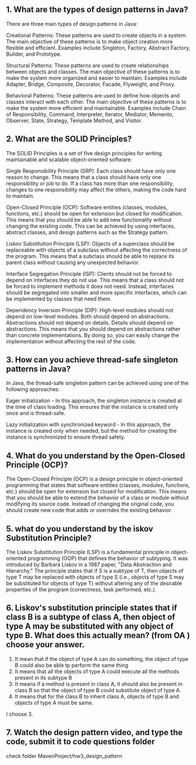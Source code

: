 ## 1.  What are the types of design patterns in Java?
There are three main types of design patterns in Java:

Creational Patterns: These patterns are used to create objects in a system. The main objective of these patterns is to make object creation more flexible and efficient. Examples include Singleton, Factory, Abstract Factory, Builder, and Prototype.

Structural Patterns: These patterns are used to create relationships between objects and classes. The main objective of these patterns is to make the system more organized and easier to maintain. Examples include Adapter, Bridge, Composite, Decorator, Facade, Flyweight, and Proxy.

Behavioral Patterns: These patterns are used to define how objects and classes interact with each other. The main objective of these patterns is to make the system more efficient and maintainable. Examples include Chain of Responsibility, Command, Interpreter, Iterator, Mediator, Memento, Observer, State, Strategy, Template Method, and Visitor.

## 2.  What are the SOLID Principles?
The SOLID Principles is a set of five design principles for writing maintainable and scalable object-oriented software:

Single Responsibility Principle (SRP): Each class should have only one reason to change. This means that a class should have only one responsibility or job to do. If a class has more than one responsibility, changes to one responsibility may affect the others, making the code hard to maintain.

Open-Closed Principle (OCP): Software entities (classes, modules, functions, etc.) should be open for extension but closed for modification. This means that you should be able to add new functionality without changing the existing code. This can be achieved by using interfaces, abstract classes, and design patterns such as the Strategy pattern.

Liskov Substitution Principle (LSP): Objects of a superclass should be replaceable with objects of a subclass without affecting the correctness of the program. This means that a subclass should be able to replace its parent class without causing any unexpected behavior.

Interface Segregation Principle (ISP): Clients should not be forced to depend on interfaces they do not use. This means that a class should not be forced to implement methods it does not need. Instead, interfaces should be segregated into smaller and more specific interfaces, which can be implemented by classes that need them.

Dependency Inversion Principle (DIP): High-level modules should not depend on low-level modules. Both should depend on abstractions. Abstractions should not depend on details. Details should depend on abstractions. This means that you should depend on abstractions rather than concrete implementations. By doing so, you can easily change the implementation without affecting the rest of the code.

## 3.  How can you achieve thread-safe singleton patterns in Java?
In Java, the thread-safe singleton pattern can be achieved using one of the following approaches:

Eager initialization - In this approach, the singleton instance is created at the time of class loading. This ensures that the instance is created only once and is thread-safe.

Lazy initialization with synchronized keyword - In this approach, the instance is created only when needed, but the method for creating the instance is synchronized to ensure thread safety.

## 4.  What do you understand by the Open-Closed Principle (OCP)?
The Open-Closed Principle (OCP) is a design principle in object-oriented programming that states that software entities (classes, modules, functions, etc.) should be open for extension but closed for modification. This means that you should be able to extend the behavior of a class or module without modifying its source code. Instead of changing the original code, you should create new code that adds or overrides the existing behavior.

## 5.  what do you understand by the iskov Substitution Principle?
The Liskov Substitution Principle (LSP) is a fundamental principle in object-oriented programming (OOP) that defines the behavior of subtyping. It was introduced by Barbara Liskov in a 1987 paper, "Data Abstraction and Hierarchy." The principle states that if S is a subtype of T, then objects of type T may be replaced with objects of type S (i.e., objects of type S may be substituted for objects of type T) without altering any of the desirable properties of the program (correctness, task performed, etc.).

## 6.  Liskov's substitution principle states that if class B is a subtype of class A, then object of type A may be substituted with any object of type B. What does this actually mean? (from OA ) choose your answer.
1.  It mean that if the object of type A can do something, the object of type B could also be able tp
    perform the same thing
2.  It means that all the objects of type A could execute all the methods present in its subtype B
3.  It means if a method is present in class A, it should also be present in class B so that the object of
    type B could substitute object of type A.
4.  It means that for the class B to inherit class A, objects of type B and objects of type A must be same.

I choose 3.

## 7.  Watch the design pattern video, and type the code, submit it to code questions folder
check folder MavenProject/hw3_design_pattern
